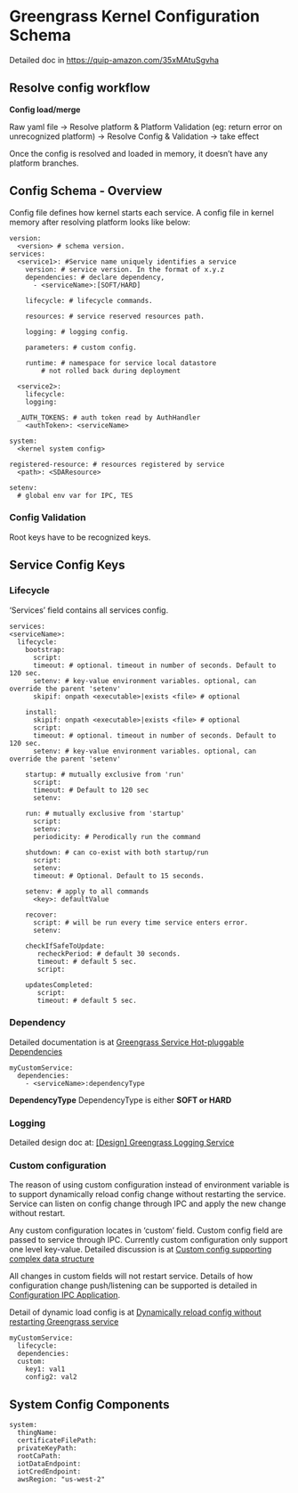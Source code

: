 # Greengrass Kernel Configuration Schema
Detailed doc in https://quip-amazon.com/35xMAtuSgvha

## Resolve config workflow

**Config load/merge**

Raw yaml file → Resolve platform & Platform Validation (eg: return error on unrecognized platform) → Resolve Config & Validation → take effect

Once the config is resolved and loaded in memory, it doesn’t have any platform branches.

## Config Schema - Overview

Config file defines how kernel starts each service.
A config file in kernel memory after resolving platform looks like below:

```
version:
  <version> # schema version.
services:
  <service1>: #Service name uniquely identifies a service
    version: # service version. In the format of x.y.z
    dependencies: # declare dependency, 
      - <serviceName>:[SOFT/HARD]
        
    lifecycle: # lifecycle commands.
    
    resources: # service reserved resources path.

    logging: # logging config.
      
    parameters: # custom config.
    
    runtime: # namespace for service local datastore
        # not rolled back during deployment

  <service2>:
    lifecycle:
    logging:
    
  _AUTH_TOKENS: # auth token read by AuthHandler
    <authToken>: <serviceName>

system:
  <kernel system config> 

registered-resource: # resources registered by service
  <path>: <SDAResource>

setenv:
  # global env var for IPC, TES
```

### Config Validation

Root keys have to be recognized keys.

## Service Config Keys

### Lifecycle

‘Services’ field contains all services config.

```
services: 
<serviceName>:
  lifecycle:
    bootstrap:
      script:
      timeout: # optional. timeout in number of seconds. Default to 120 sec.
      setenv: # key-value environment variables. optional, can override the parent 'setenv'
      skipif: onpath <executable>|exists <file> # optional

    install:
      skipif: onpath <executable>|exists <file> # optional
      script:
      timeout: # optional. timeout in number of seconds. Default to 120 sec.
      setenv: # key-value environment variables. optional, can override the parent 'setenv'
      
    startup: # mutually exclusive from 'run'
      script:
      timeout: # Default to 120 sec
      setenv:

    run: # mutually exclusive from 'startup'
      script:
      setenv:
      periodicity: # Perodically run the command
      
    shutdown: # can co-exist with both startup/run
      script:
      setenv:
      timeout: # Optional. Default to 15 seconds.
    
    setenv: # apply to all commands
      <key>: defaultValue

    recover:
      script: # will be run every time service enters error.
      setenv:

    checkIfSafeToUpdate:
       recheckPeriod: # default 30 seconds.
       timeout: # default 5 sec.
       script:

    updatesCompleted:
       script:
       timeout: # default 5 sec.
```

### Dependency

Detailed documentation is at [Greengrass Service Hot-pluggable Dependencies](https://quip-amazon.com/y29dAC02fUBu)

```
myCustomService:
  dependencies:
    - <serviceName>:dependencyType
```

**DependencyType**
DependencyType is either **SOFT or HARD**

### Logging

Detailed design doc at: [[Design] Greengrass Logging Service](https://quip-amazon.com/QbwaANkaR95C)

### Custom configuration

The reason of using custom configuration instead of environment variable is to support dynamically reload config change without restarting the service. Service can listen on config change through IPC and apply the new change without restart.

Any custom configuration locates in ‘custom’ field. Custom config field are passed to service through IPC. Currently custom configuration only support one level key-value. Detailed discussion is at [Custom config supporting complex data structure](https://quip-amazon.com/35xMAtuSgvha#aeM9CAdxOuX)

All changes in custom fields will not restart service. Details of how configuration change push/listening can be supported is detailed in [Configuration IPC Application](https://quip-amazon.com/xtNNAdaAl9ZA).

Detail of dynamic load config is at [Dynamically reload config without restarting Greengrass service](https://quip-amazon.com/mld0ATVx17YK)

```
myCustomService: 
  lifecycle:
  dependencies:
  custom: 
    key1: val1
    config2: val2
```

## System Config Components

```
system: 
  thingName:
  certificateFilePath:
  privateKeyPath:
  rootCaPath:
  iotDataEndpoint:
  iotCredEndpoint:
  awsRegion: "us-west-2"
```


